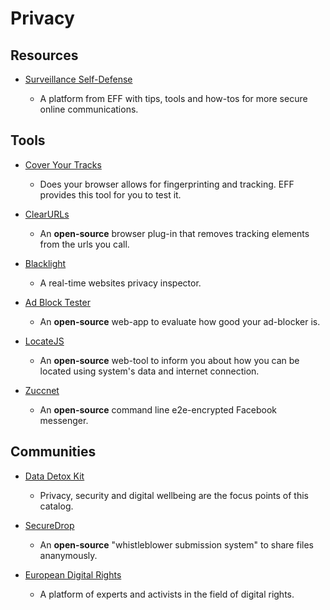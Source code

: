 # Privacy

## Resources

- [Surveillance Self-Defense](https://ssd.eff.org)
  
   - A platform from EFF with tips, tools and how-tos for more secure online communications.

## Tools

* [Cover Your Tracks](https://coveryourtracks.eff.org)
  
   * Does your browser allows for fingerprinting and tracking. EFF provides this tool for you to test it.

* [ClearURLs](https://github.com/ClearURLs/Addon)
  
   * An **open-source** browser plug-in that removes tracking elements from the urls you call.

* [Blacklight](https://themarkup.org/blacklight)
  
   * A real-time websites privacy inspector.

* [Ad Block Tester](https://d3ward.github.io/toolz/src/adblock.html)
  
   * An **open-source** web-app to evaluate how good your ad-blocker is.

* [LocateJS](https://github.com/z0ccc/LocateJS)
  
   * An **open-source** web-tool to inform you about how you can be located using system's data and internet connection.

* [Zuccnet](https://github.com/tomquirk/zuccnet)
  
   * An **open-source** command line e2e-encrypted Facebook messenger.

## Communities

* [Data Detox Kit](https://datadetoxkit.org)
  
   * Privacy, security and digital wellbeing are the focus points of this catalog.

* [SecureDrop](https://securedrop.org)
  
   * An **open-source** "whistleblower submission system" to share files ananymously.

* [European Digital Rights](https://edri.org)
  
   * A platform of experts and activists in the field of digital rights.
